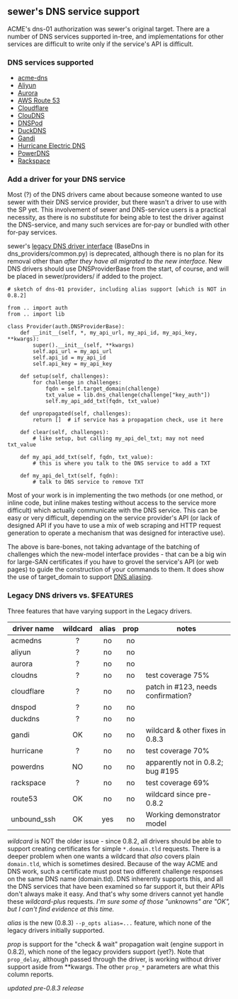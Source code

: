 ## sewer's DNS service support

ACME's dns-01 authorization was sewer's original target.
There are a number of DNS services supported in-tree,
and implementations for other services are difficult to write only if the
service's API is difficult.

### DNS services supported

- [acme-dns](https://github.com/joohoi/acme-dns)
- [Aliyun](https://help.aliyun.com/document_detail/29739.html)
- [Aurora](https://www.pcextreme.com/aurora/dns)
- [AWS Route 53](https://aws.amazon.com/route53/)
- [Cloudflare](https://www.cloudflare.com/dns)
- [ClouDNS](https://www.cloudns.net)
- [DNSPod](https://www.dnspod.cn/)
- [DuckDNS](https://www.duckdns.org/)
- [Gandi](https://doc.livedns.gandi.net/)
- [Hurricane Electric DNS](https://dns.he.net/)
- [PowerDNS](https://doc.powerdns.com/authoritative/http-api/index.html)
- [Rackspace](https://www.rackspace.com/cloud/dns)

### Add a driver for your DNS service

Most (?) of the DNS drivers came about because someone wanted to use sewer
with their DNS service provider, but there wasn't a driver to use with the
SP yet.  This involvement of sewer and DNS-service users is a practical
necessity, as there is no substitute for being able to test the driver
against the DNS-service, and many such services are for-pay or bundled with
other for-pay services.

sewer's [legacy DNS driver interface](LegacyDNS) (BaseDns in dns_providers/common.py)
is deprecated, although there is no plan for its removal other than
_after they have all migrated to the new interface_.
New DNS drivers should use DNSProviderBase from the start, of course,
and will be placed in sewer/providers/ if added to the project.

    # sketch of dns-01 provider, including alias support [which is NOT in 0.8.2]

    from .. import auth
    from .. import lib

    class Provider(auth.DNSProviderBase):
        def __init__(self, *, my_api_url, my_api_id, my_api_key, **kwargs):
            super().__init__(self, **kwargs)
            self.api_url = my_api_url
            self.api_id = my_api_id
            self.api_key = my_api_key

        def setup(self, challenges):
            for challenge in challenges:
                fqdn = self.target_domain(challenge)
                txt_value = lib.dns_challenge(challenge["key_auth"])
                self.my_api_add_txt(fqdn, txt_value)

        def unpropagated(self, challenges):
            return []  # if service has a propagation check, use it here

        def clear(self, challenges):
            # like setup, but calling my_api_del_txt; may not need txt_value

        def my_api_add_txt(self, fqdn, txt_value):
            # this is where you talk to the DNS service to add a TXT

        def my_api_del_txt(self, fqdn):
            # talk to DNS service to remove TXT

Most of your work is in implementing the two methods (or one method, or
inline code, but inline makes testing without access to the service more
difficult) which actually communicate with the DNS service.  This can be
easy or very difficult, depending on the service provider's API (or lack of
designed API if you have to use a mix of web scraping and HTTP request
generation to operate a mechanism that was designed for interactive use).

The above is bare-bones, not taking advantage of the batching of challenges
which the new-model interface provides - that can be a big win for large-SAN
certificates if you have to grovel the service's API (or web pages) to guide
the construction of your commands to them.  It does show the use of
target_domain to support [DNS aliasing](Aliasing).

### Legacy DNS drivers vs. $FEATURES

Three features that have varying support in the Legacy drivers.

| driver name | wildcard | alias | prop | notes |
| --- | :-: | :-: | :-: | ---|
| acmedns | ? | no | no | |
| aliyun | ? | no | no | |
| aurora | ? | no | no | |
| cloudns | ? | no | no | test coverage 75% |
| cloudflare | ? | no | no | patch in #123, needs confirmation? |
| dnspod | ? | no | no | |
| duckdns | ? | no | no | |
| gandi | OK | no | no | wildcard & other fixes in 0.8.3 |
| hurricane | ? | no | no | test coverage 70% |
| powerdns | NO | no | no | apparently not in 0.8.2; bug #195 |
| rackspace | ? | no | no | test coverage 69% | 
| route53 | OK | no | no | wildcard since pre-0.8.2 |
| unbound_ssh | OK | yes | no | Working demonstrator model |

_wildcard_ is NOT the older issue - since 0.8.2, all drivers should be able
to support creating certificates for simple `*.domain.tld` requests.
There is a deeper problem when one wants a wildcard that _also_ covers plain
`domain.tld`, which is sometimes desired.
Because of the way ACME and DNS work, such a certificate must post two
different challenge responses on the same DNS name (domain.tld).
DNS inherently supports this, and all the DNS services that have been
examined so far support it, but their APIs don't always make it easy.
And that's why some drivers cannot yet handle these _wildcard-plus_
requests.  _I'm sure some of those "unknowns" are "OK", but I can't find
evidence at this time._

_alias_ is the new (0.8.3) `--p_opts alias=...` feature, which none of the legacy
drivers initially supported.

_prop_ is support for the "check & wait" propagation wait (engine support in 0.8.2),
which none of the legacy providers support (yet?).  Note that `prop_delay`,
although passed through the driver, is working without driver support aside
from **kwargs.  The other `prop_*` parameters are what this column reports.

_updated pre-0.8.3 release_
